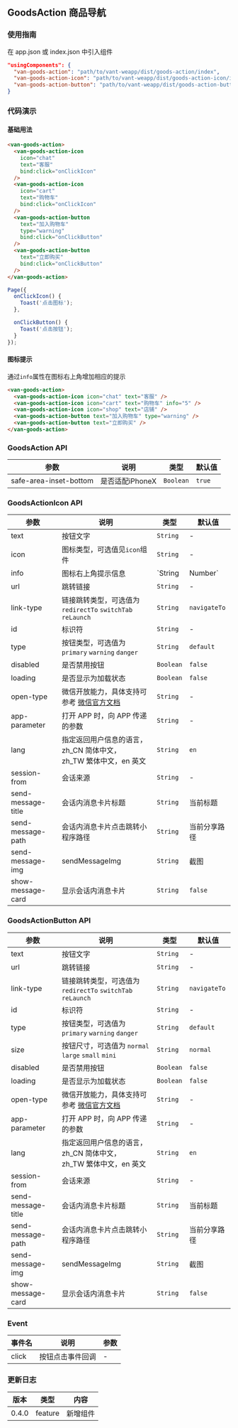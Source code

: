 ## GoodsAction 商品导航

### 使用指南
在 app.json 或 index.json 中引入组件
```json
"usingComponents": {
  "van-goods-action": "path/to/vant-weapp/dist/goods-action/index",
  "van-goods-action-icon": "path/to/vant-weapp/dist/goods-action-icon/index",
  "van-goods-action-button": "path/to/vant-weapp/dist/goods-action-button/index"
}
```

### 代码演示

#### 基础用法

```html
<van-goods-action>
  <van-goods-action-icon
    icon="chat"
    text="客服"
    bind:click="onClickIcon"
  />
  <van-goods-action-icon
    icon="cart"
    text="购物车"
    bind:click="onClickIcon"
  />
  <van-goods-action-button
    text="加入购物车"
    type="warning"
    bind:click="onClickButton"
  />
  <van-goods-action-button
    text="立即购买"
    bind:click="onClickButton"
  />
</van-goods-action>
```

```javascript
Page({
  onClickIcon() {
    Toast('点击图标');
  },

  onClickButton() {
    Toast('点击按钮');
  }
});
```

#### 图标提示

通过`info`属性在图标右上角增加相应的提示

```html
<van-goods-action>
  <van-goods-action-icon icon="chat" text="客服" />
  <van-goods-action-icon icon="cart" text="购物车" info="5" />
  <van-goods-action-icon icon="shop" text="店铺" />
  <van-goods-action-button text="加入购物车" type="warning" />
  <van-goods-action-button text="立即购买" />
</van-goods-action>
```

### GoodsAction API

| 参数 | 说明 | 类型 | 默认值 |
|-----------|-----------|-----------|-------------|
| safe-area-inset-bottom | 是否适配iPhoneX | `Boolean` | `true` |

### GoodsActionIcon API

| 参数 | 说明 | 类型 | 默认值 |
|-----------|-----------|-----------|-------------|
| text | 按钮文字 | `String` | - |
| icon | 图标类型，可选值见`icon`组件 | `String` | - |
| info | 图标右上角提示信息 | `String | Number` | - |
| url | 跳转链接 | `String` | - |
| link-type | 链接跳转类型，可选值为 `redirectTo` `switchTab` `reLaunch` | `String` | `navigateTo` |
| id | 标识符 | `String` | - |
| type | 按钮类型，可选值为 `primary` `warning` `danger` | `String` | `default` |
| disabled | 是否禁用按钮 | `Boolean` | `false` |
| loading | 是否显示为加载状态 | `Boolean` | `false` |
| open-type | 微信开放能力，具体支持可参考 [微信官方文档](https://mp.weixin.qq.com/debug/wxadoc/dev/component/button.html) | `String` | - |
| app-parameter | 打开 APP 时，向 APP 传递的参数 | `String` | - |
| lang | 指定返回用户信息的语言，zh_CN 简体中文，<br>zh_TW 繁体中文，en 英文 | `String` | `en` |
| session-from | 会话来源 | `String` | - |
| send-message-title | 会话内消息卡片标题 | `String` | 当前标题 |
| send-message-path | 会话内消息卡片点击跳转小程序路径 | `String` | 当前分享路径 |
| send-message-img | sendMessageImg | `String` | 截图 |
| show-message-card | 显示会话内消息卡片 | `String` | `false` |

### GoodsActionButton API

| 参数 | 说明 | 类型 | 默认值 |
|-----------|-----------|-----------|-------------|
| text | 按钮文字 | `String` | - |
| url | 跳转链接 | `String` | - |
| link-type | 链接跳转类型，可选值为 `redirectTo` `switchTab` `reLaunch` | `String` | `navigateTo` |
| id | 标识符 | `String` | - |
| type | 按钮类型，可选值为 `primary` `warning` `danger` | `String` | `default` |
| size | 按钮尺寸，可选值为 `normal` `large` `small` `mini` | `String` | `normal` |
| disabled | 是否禁用按钮 | `Boolean` | `false` |
| loading | 是否显示为加载状态 | `Boolean` | `false` |
| open-type | 微信开放能力，具体支持可参考 [微信官方文档](https://mp.weixin.qq.com/debug/wxadoc/dev/component/button.html) | `String` | - |
| app-parameter | 打开 APP 时，向 APP 传递的参数 | `String` | - |
| lang | 指定返回用户信息的语言，zh_CN 简体中文，<br>zh_TW 繁体中文，en 英文 | `String` | `en` |
| session-from | 会话来源 | `String` | - |
| send-message-title | 会话内消息卡片标题 | `String` | 当前标题 |
| send-message-path | 会话内消息卡片点击跳转小程序路径 | `String` | 当前分享路径 |
| send-message-img | sendMessageImg | `String` | 截图 |
| show-message-card | 显示会话内消息卡片 | `String` | `false` |

### Event

| 事件名 | 说明 | 参数 |
|-----------|-----------|-----------|
| click | 按钮点击事件回调 | - |

### 更新日志

| 版本 | 类型 | 内容 |
|-----------|-----------|-----------|
| 0.4.0 | feature | 新增组件 |
